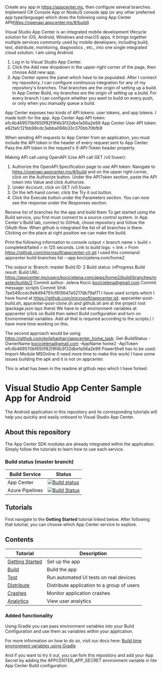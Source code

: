 Create any app in https://appcenter.ms, then configure several branches.
Implement C# Console App or NodeJS console app (or any other preferred app type/language) which does the following using App Center API(https://openapi.appcenter.ms/#/build)

Visual Studio App Center is an integrated mobile development lifecycle solution for iOS, Android, Windows and macOS apps. It brings together multiple services commonly used by mobile developers, including build, test, distribute, monitoring, diagnostics , etc., into one single integrated cloud solution.
I am using Android.
1. Log in to Visual Studio App Center.
2. Click the Add new dropdown in the upper-right corner of the page, then choose Add new app.
3. App Center opens the panel which have to be populated.
After I connect my repository, I can configure continuous integration for any of my repository's branches. That branches are the origin of setting up a build. In App Center Build, my branches are the origin of setting up a build. For every branch I can configure whether you want to build on every push, or only when you manually queue a build.

App Center exposes two kinds of API tokens: user tokens, and app tokens. I made both for the app.
App Center App API token: efc4b469570bf650f82f9f4b3f32dbe1a56a2e99
App Center User API token:
e62fafc121bb98cdc3ebba066b33c370bb70bfb9

When sending API requests to App Center from an application, 
you must include the API token in the header of every request sent to App Center. Pass the API token in the request's X-API-Token header property.

Making API call using OpenAPI (Use API call GET /v0.1/user):
1. Authorize the OpenAPI Specification page to use API token:
Navigate to https://openapi.appcenter.ms/#/build and on the upper right corner, click on the Authorize button.
Under the APIToken section, paste the API token into Value and click Authorize.
2. Under Account, click on GET /v0.1/user.
3. On the left-hand corner, click the Try it out button.
4. Click the Execute button under the Parameters section.
You can now see the response under the Responses section.

Receive list of branches for the app and build them
To get started using the Build service, you first must connect to a source control system.
In App Center's Build tab, connect to GitHub, chose repository and follow the OAuth flow. When github is integrated the list of all branches is there. Clicking on the place at right position we can make the build.

Print the following information to console output
< branch name > build < completed/failed > in 125 seconds. Link to build logs: < link >
From https://github.com/microsoft/appcenter-cli.git I used this command:
appcenter build branches list --app kocicjelena.com/home2

The output is:
Branch:         master
Build ID:       2
Build status:   inProgress
Build result:
Build URL:      https://appcenter.ms/users/kocicjelena.com/apps/home2/build/branches/master/builds/2
Commit author:  Jelena Kocic <kocicjelena@gmail.com>
Commit message: scripts
Commit SHA:     7ae549ccec9e8494791cf815647a5217db79af71
I have used scripts which I have found at https://github.com/microsoft/appcenter.git.
appcenter-post-build.sh, appcenter-post-clone.sh and github.sh are at the project root (package.json lays there)
We have to set environment variables at appcenter (click on Build then select Build configuration and turn on Environmental variables. Add all that is required according to the scripts.)
I have more time working on this.

The second approach would be using 
https://github.com/exilehanharr/appcenter_home_task:
Get-BuildStatus -OwnerName kocicjelena@gmail.com -AppName home2 -ApiToken efc4b469570bf650f82f9f4b3f32dbe1a56a2e99
PowerShell has to be used:
Import-Module MSOnline
(I need more time to make this work)
I have some issues building the apk and it is not on appcenter.


This is what has been in the readme at github repo which I have forked:

# Visual Studio App Center Sample App for Android

The Android application in this repository and its corresponding tutorials will help you quickly and easily onboard to Visual Studio App Center.

## About this repository

The App Center SDK modules are already integrated within the application. Simply follow the tutorials to learn how to use each service.

### Build status (master branch)

| Build Service   | Status                                                                                                                                                                                                                                                           |
| --------------- | ---------------------------------------------------------------------------------------------------------------------------------------------------------------------------------------------------------------------------------------------------------------- |
| App Center      | [![Build status](https://build.appcenter.ms/v0.1/apps/36bd9b11-9076-42cf-af68-05beeaa070f9/branches/master/badge)](https://appcenter.ms)                                                                                                                         |
| Azure Pipelines | [![Build Status](https://dev.azure.com/msmobilecenter/Mobile-Center/_apis/build/status/sampleapp/microsoft.appcenter-sampleapp-android?branchName=master)](https://dev.azure.com/msmobilecenter/Mobile-Center/_build/latest?definitionId=3725&branchName=master) |

## Tutorials

First navigate to the **Getting Started** tutorial linked below. After following that tutorial, you can choose which App Center service to explore.

## Contents

| Tutorial                                                                                          | Description                                |
| ------------------------------------------------------------------------------------------------- | ------------------------------------------ |
| [Getting Started](https://docs.microsoft.com/en-us/appcenter/quickstarts/android/getting-started) | Set up the app                             |
| [Build](https://docs.microsoft.com/en-us/appcenter/quickstarts/android/build)                     | Build the app                              |
| [Test](https://docs.microsoft.com/en-us/appcenter/quickstarts/android/test)                       | Run automated UI tests on real devices     |
| [Distribute](https://docs.microsoft.com/en-us/appcenter/quickstarts/android/distribute)           | Distribute application to a group of users |
| [Crashes](https://docs.microsoft.com/en-us/appcenter/quickstarts/android/crashes)                 | Monitor application crashes                |
| [Analytics](https://docs.microsoft.com/en-us/appcenter/quickstarts/android/analytics)             | View user analytics                        |

### Added functionality

Using Gradle you can pass environment variables into your Build Configuration and use them as variables within your application.

For more information on how to do so, visit our docs here: [Build time environment variables using Gradle](https://docs.microsoft.com/en-us/appcenter/build/custom/variables/#buildgradle-for-android)

And if you want to try it out, you can fork this repository and add your App Secret by adding the APPCENTER_APP_SECRET environment variable in hte App Center Build configuration.
